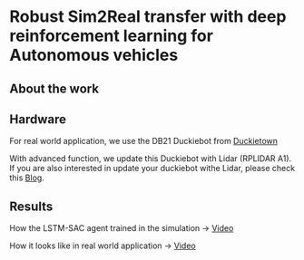 # Robust Sim2Real transfer with deep reinforcement learning for Autonomous vehicles

## About the work

## Hardware
For real world application, we use the DB21 Duckiebot from [Duckietown](https://www.duckietown.org/)

With advanced function, we update this Duckiebot with Lidar (RPLIDAR A1). If you are also interested in update your duckiebot withe Lidar, please check this [Blog](https://www.hackster.io/shahizat005/building-a-map-using-lidar-with-ros-melodic-on-jetson-nano-2f92dd).

## Results
How the LSTM-SAC agent trained in the simulation -> [Video](https://youtu.be/Ypl9kf5JDdM)

How it looks like in real world application -> [Video](https://youtu.be/GUzUrxf70FM)
